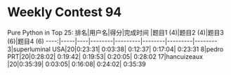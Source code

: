 # Weekly Contest 94

Pure Python in Top 25:
排名|用户名|得分|完成时间 |题目1 (4)|题目2 (4)|题目3 (6)|题目4 (6)
----:|-----|----|--------|---------|--------|---------|--------
3|superluminal USA|20|0:23:31| 0:03:38| 0:12:37| 0:17:04| 0:23:31
8|pedro PRT|20|0:28:02| 0:19:42| 0:19:53| 0:20:05| 0:28:02
17|hancuizeaux |20|0:35:39| 0:03:05| 0:16:08| 0:24:02| 0:35:39
